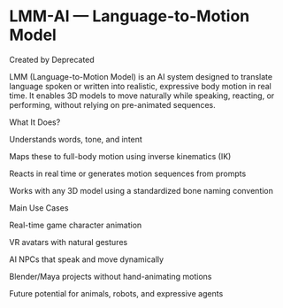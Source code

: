 # LMM-AI — Language-to-Motion Model

Created by Deprecated

LMM (Language-to-Motion Model) is an AI system designed to translate language spoken or written into realistic, expressive body motion in real time. It enables 3D models to move naturally while speaking, reacting, or performing, without relying on pre-animated sequences.

 What It Does?

Understands words, tone, and intent

Maps these to full-body motion using inverse kinematics (IK)

Reacts in real time or generates motion sequences from prompts

Works with any 3D model using a standardized bone naming convention


 Main Use Cases

Real-time game character animation

VR avatars with natural gestures

AI NPCs that speak and move dynamically

Blender/Maya projects without hand-animating motions

Future potential for animals, robots, and expressive agents
